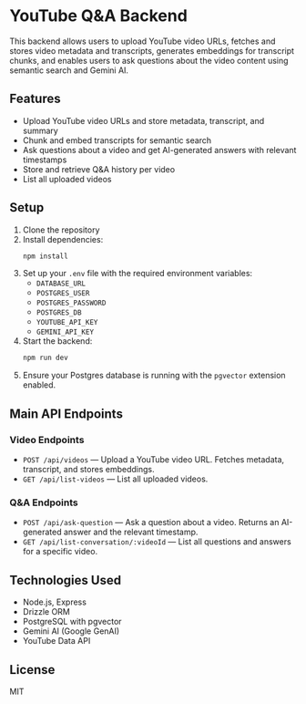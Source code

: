 # YouTube Q&A Backend

This backend allows users to upload YouTube video URLs, fetches and stores video metadata and transcripts, generates embeddings for transcript chunks, and enables users to ask questions about the video content using semantic search and Gemini AI.

## Features
- Upload YouTube video URLs and store metadata, transcript, and summary
- Chunk and embed transcripts for semantic search
- Ask questions about a video and get AI-generated answers with relevant timestamps
- Store and retrieve Q&A history per video
- List all uploaded videos

## Setup
1. Clone the repository
2. Install dependencies:
   ```bash
   npm install
   ```
3. Set up your `.env` file with the required environment variables:
   - `DATABASE_URL`
   - `POSTGRES_USER`
   - `POSTGRES_PASSWORD`
   - `POSTGRES_DB`
   - `YOUTUBE_API_KEY`
   - `GEMINI_API_KEY`
4. Start the backend:
   ```bash
   npm run dev
   ```
5. Ensure your Postgres database is running with the `pgvector` extension enabled.

## Main API Endpoints

### Video Endpoints
- `POST /api/videos` — Upload a YouTube video URL. Fetches metadata, transcript, and stores embeddings.
- `GET /api/list-videos` — List all uploaded videos.

### Q&A Endpoints
- `POST /api/ask-question` — Ask a question about a video. Returns an AI-generated answer and the relevant timestamp.
- `GET /api/list-conversation/:videoId` — List all questions and answers for a specific video.

## Technologies Used
- Node.js, Express
- Drizzle ORM
- PostgreSQL with pgvector
- Gemini AI (Google GenAI)
- YouTube Data API

## License
MIT
